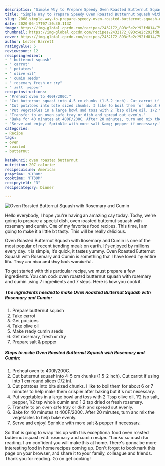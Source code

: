 ```yaml
---
description: "Simple Way to Prepare Speedy Oven Roasted Butternut Squash with Rosemary and Cumin"
title: "Simple Way to Prepare Speedy Oven Roasted Butternut Squash with Rosemary and Cumin"
slug: 2068-simple-way-to-prepare-speedy-oven-roasted-butternut-squash-with-rosemary-and-cumin
date: 2020-06-17T07:30:30.113Z
image: https://img-global.cpcdn.com/recipes/2432172_893c5e2c292fd814/751x532cq70/oven-roasted-butternut-squash-with-rosemary-and-cumin-recipe-main-photo.jpg
thumbnail: https://img-global.cpcdn.com/recipes/2432172_893c5e2c292fd814/751x532cq70/oven-roasted-butternut-squash-with-rosemary-and-cumin-recipe-main-photo.jpg
cover: https://img-global.cpcdn.com/recipes/2432172_893c5e2c292fd814/751x532cq70/oven-roasted-butternut-squash-with-rosemary-and-cumin-recipe-main-photo.jpg
author: Lester Barrett
ratingvalue: 5
reviewcount: 12
recipeingredient:
- " butternut squash"
- " carrot"
- " potatoes"
- " olive oil"
- " cumin seeds"
- " rosemary fresh or dry"
- " salt  pepper"
recipeinstructions:
- "Preheat oven to 400F/200C."
- "Cut butternut squash into 4-5 cm chunks (1.5-2 inch). Cut carrot if using into 1 cm round slices (1/2 in)."
- "Cut potatoes into bite sized chunks. I like to boil them for about 6 or 7 minutes to help make them crispier after baking but it&#39;s not necessary."
- "Put vegetables in a large bowl and toss with 2 Tbsp olive oil, 1/2 tsp salt, pepper, 1/2 tsp whole cumin and 1-2 tsp dried or fresh rosemary."
- "Transfer to an oven safe tray or dish and spread out evenly."
- "Bake for 40 minutes at 400F/200C. After 20 minutes, turn and mix the vegetables to help bake evenly."
- "Serve and enjoy! Sprinkle with more salt &amp; pepper if necessary."
categories:
- Recipe
tags:
- oven
- roasted
- butternut

katakunci: oven roasted butternut 
nutrition: 207 calories
recipecuisine: American
preptime: "PT39M"
cooktime: "PT39M"
recipeyield: "3"
recipecategory: Dinner

---
```



![Oven Roasted Butternut Squash with Rosemary and Cumin](https://img-global.cpcdn.com/recipes/2432172_893c5e2c292fd814/751x532cq70/oven-roasted-butternut-squash-with-rosemary-and-cumin-recipe-main-photo.jpg)

Hello everybody, I hope you're having an amazing day today. Today, we're going to prepare a special dish, oven roasted butternut squash with rosemary and cumin. One of my favorites food recipes. This time, I am going to make it a little bit tasty. This will be really delicious.

Oven Roasted Butternut Squash with Rosemary and Cumin is one of the most popular of recent trending meals on earth. It's enjoyed by millions every day. It is simple, it's quick, it tastes yummy. Oven Roasted Butternut Squash with Rosemary and Cumin is something that I have loved my entire life. They are nice and they look wonderful.




To get started with this particular recipe, we must prepare a few ingredients. You can cook oven roasted butternut squash with rosemary and cumin using 7 ingredients and 7 steps. Here is how you cook it.

<!--inarticleads1-->

##### The ingredients needed to make Oven Roasted Butternut Squash with Rosemary and Cumin:

1. Prepare  butternut squash
1. Take  carrot
1. Get  potatoes
1. Take  olive oil
1. Make ready  cumin seeds
1. Get  rosemary, fresh or dry
1. Prepare  salt &amp; pepper




<!--inarticleads2-->

##### Steps to make Oven Roasted Butternut Squash with Rosemary and Cumin:

1. Preheat oven to 400F/200C.
1. Cut butternut squash into 4-5 cm chunks (1.5-2 inch). Cut carrot if using into 1 cm round slices (1/2 in).
1. Cut potatoes into bite sized chunks. I like to boil them for about 6 or 7 minutes to help make them crispier after baking but it&#39;s not necessary.
1. Put vegetables in a large bowl and toss with 2 Tbsp olive oil, 1/2 tsp salt, pepper, 1/2 tsp whole cumin and 1-2 tsp dried or fresh rosemary.
1. Transfer to an oven safe tray or dish and spread out evenly.
1. Bake for 40 minutes at 400F/200C. After 20 minutes, turn and mix the vegetables to help bake evenly.
1. Serve and enjoy! Sprinkle with more salt &amp; pepper if necessary.




So that is going to wrap this up with this exceptional food oven roasted butternut squash with rosemary and cumin recipe. Thanks so much for reading. I am confident you will make this at home. There's gonna be more interesting food in home recipes coming up. Don't forget to bookmark this page on your browser, and share it to your family, colleague and friends. Thank you for reading. Go on get cooking!
